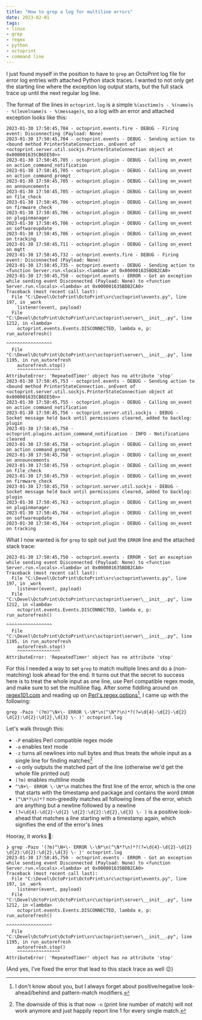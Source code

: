 ```yaml
---
title: "How to grep a log for multiline errors"
date: 2023-02-01
tags:
- linux
- grep
- regex
- python
- octoprint
- command line
---
```


I just found myself in the position to have to `grep` an OctoPrint log file for error log entries with attached Python stack traces. I wanted to not only get the starting line where the exception log output starts, but the full stack trace up until the next regular log line. 

The format of the lines in `octoprint.log` is a simple `%(asctime)s - %(name)s - %(levelname)s - %(message)s`, so a log with an error and attached exception looks like this:

```plain
2023-01-30 17:50:45,704 - octoprint.events.fire - DEBUG - Firing event: Disconnecting (Payload: None)
2023-01-30 17:50:45,704 - octoprint.events - DEBUG - Sending action to <bound method PrinterStateConnection._onEvent of <octoprint.server.util.sockjs.PrinterStateConnection object at 0x000001635CB6EE50>>
2023-01-30 17:50:45,705 - octoprint.plugin - DEBUG - Calling on_event on action_command_notification
2023-01-30 17:50:45,705 - octoprint.plugin - DEBUG - Calling on_event on action_command_prompt
2023-01-30 17:50:45,705 - octoprint.plugin - DEBUG - Calling on_event on announcements
2023-01-30 17:50:45,705 - octoprint.plugin - DEBUG - Calling on_event on file_check
2023-01-30 17:50:45,706 - octoprint.plugin - DEBUG - Calling on_event on firmware_check
2023-01-30 17:50:45,706 - octoprint.plugin - DEBUG - Calling on_event on pluginmanager
2023-01-30 17:50:45,706 - octoprint.plugin - DEBUG - Calling on_event on softwareupdate
2023-01-30 17:50:45,706 - octoprint.plugin - DEBUG - Calling on_event on tracking
2023-01-30 17:50:45,711 - octoprint.plugin - DEBUG - Calling on_event on mqtt
2023-01-30 17:50:45,732 - octoprint.events.fire - DEBUG - Firing event: Disconnected (Payload: None)
2023-01-30 17:50:45,735 - octoprint.events - DEBUG - Sending action to <function Server.run.<locals>.<lambda> at 0x000001635BDB2CA0>
2023-01-30 17:50:45,750 - octoprint.events - ERROR - Got an exception while sending event Disconnected (Payload: None) to <function Server.run.<locals>.<lambda> at 0x000001635BDB2CA0>
Traceback (most recent call last):
  File "C:\Devel\OctoPrint\OctoPrint\src\octoprint\events.py", line 197, in _work
    listener(event, payload)
  File "C:\Devel\OctoPrint\OctoPrint\src\octoprint\server\__init__.py", line 1212, in <lambda>
    octoprint.events.Events.DISCONNECTED, lambda e, p: run_autorefresh()
                                                       ^^^^^^^^^^^^^^^^^
  File "C:\Devel\OctoPrint\OctoPrint\src\octoprint\server\__init__.py", line 1195, in run_autorefresh
    autorefresh.stop()
    ^^^^^^^^^^^^^^^^
AttributeError: 'RepeatedTimer' object has no attribute 'stop'
2023-01-30 17:50:45,753 - octoprint.events - DEBUG - Sending action to <bound method PrinterStateConnection._onEvent of <octoprint.server.util.sockjs.PrinterStateConnection object at 0x000001635CB6EE50>>
2023-01-30 17:50:45,755 - octoprint.plugin - DEBUG - Calling on_event on action_command_notification
2023-01-30 17:50:45,756 - octoprint.server.util.sockjs - DEBUG - Socket message held back until permissions cleared, added to backlog: plugin
2023-01-30 17:50:45,758 - octoprint.plugins.action_command_notification - INFO - Notifications cleared
2023-01-30 17:50:45,758 - octoprint.plugin - DEBUG - Calling on_event on action_command_prompt
2023-01-30 17:50:45,758 - octoprint.plugin - DEBUG - Calling on_event on announcements
2023-01-30 17:50:45,759 - octoprint.plugin - DEBUG - Calling on_event on file_check
2023-01-30 17:50:45,759 - octoprint.plugin - DEBUG - Calling on_event on firmware_check
2023-01-30 17:50:45,759 - octoprint.server.util.sockjs - DEBUG - Socket message held back until permissions cleared, added to backlog: plugin
2023-01-30 17:50:45,763 - octoprint.plugin - DEBUG - Calling on_event on pluginmanager
2023-01-30 17:50:45,764 - octoprint.plugin - DEBUG - Calling on_event on softwareupdate
2023-01-30 17:50:45,764 - octoprint.plugin - DEBUG - Calling on_event on tracking
```

What I now wanted is for `grep` to spit out just the `ERROR` line and the attached stack trace:

```plain
2023-01-30 17:50:45,750 - octoprint.events - ERROR - Got an exception while sending event Disconnected (Payload: None) to <function Server.run.<locals>.<lambda> at 0x000001635BDB2CA0>
Traceback (most recent call last):
  File "C:\Devel\OctoPrint\OctoPrint\src\octoprint\events.py", line 197, in _work
    listener(event, payload)
  File "C:\Devel\OctoPrint\OctoPrint\src\octoprint\server\__init__.py", line 1212, in <lambda>
    octoprint.events.Events.DISCONNECTED, lambda e, p: run_autorefresh()
                                                       ^^^^^^^^^^^^^^^^^
  File "C:\Devel\OctoPrint\OctoPrint\src\octoprint\server\__init__.py", line 1195, in run_autorefresh
    autorefresh.stop()
    ^^^^^^^^^^^^^^^^
AttributeError: 'RepeatedTimer' object has no attribute 'stop'
```

For this I needed a way to set `grep` to match multiple lines and do a (non-matching) look ahead for the end. It turns out that the secret to success here is to treat the whole input as one line, use Perl compatible regex mode, and make sure to set the multiline flag. After some fiddling around on [regex101.com](https://regex101.com/r/qYOrnT/1) and reading up on [Perl's regex options](https://perldoc.perl.org/perlre#Extended-Patterns)[^1], I came up with the following:

```plain
grep -Pazo '(?m)^\N+\- ERROR \-\N*\n(^\N*?\n)*?(?=\d{4}-\d{2}-\d{2} \d{2}:\d{2}:\d{2},\d{3} \- )' octoprint.log
```

Let's walk through this:

- `-P` enables Perl compatible regex mode
- `-a` enables text mode
- `-z` turns all newlines into null bytes and thus treats the whole input as a single line for finding matches[^2]
- `-o` only outputs the matched part of the line (otherwise we'd get the whole file printed out)
- `(?m)` enables multiline mode
- `^\N+\- ERROR \-\N*\n` matches the first line of the error, which is the one that starts with the timestamp and package and contains the word `ERROR`
- `(^\N*?\n)*?` non-greedily matches all following lines of the error, which are anything but a newline followed by a newline
- `(?=\d{4}-\d{2}-\d{2} \d{2}:\d{2}:\d{2},\d{3} \- )` is a positive look-ahead that matches a line starting with a timestamp again, which signifies the end of the error's lines

Hooray, it works 🥳:

```plain
❯ grep -Pazo '(?m)^\N+\- ERROR \-\N*\n(^\N*?\n)*?(?=\d{4}-\d{2}-\d{2} \d{2}:\d{2}:\d{2},\d{3} \- )' octoprint.log
2023-01-30 17:50:45,750 - octoprint.events - ERROR - Got an exception while sending event Disconnected (Payload: None) to <function Server.run.<locals>.<lambda> at 0x000001635BDB2CA0>
Traceback (most recent call last):
  File "C:\Devel\OctoPrint\OctoPrint\src\octoprint\events.py", line 197, in _work
    listener(event, payload)
  File "C:\Devel\OctoPrint\OctoPrint\src\octoprint\server\__init__.py", line 1212, in <lambda>
    octoprint.events.Events.DISCONNECTED, lambda e, p: run_autorefresh()
                                                       ^^^^^^^^^^^^^^^^^
  File "C:\Devel\OctoPrint\OctoPrint\src\octoprint\server\__init__.py", line 1195, in run_autorefresh
    autorefresh.stop()
    ^^^^^^^^^^^^^^^^
AttributeError: 'RepeatedTimer' object has no attribute 'stop'
```

(And yes, I've fixed the error that lead to this stack trace as well 😉)

[^1]: I don't know about you, but I always forget about positive/negative look-ahead/behind and pattern-match modifiers.
[^2]: The downside of this is that now `-n` (print line number of match) will not work anymore and just happily report line 1 for every single match.
